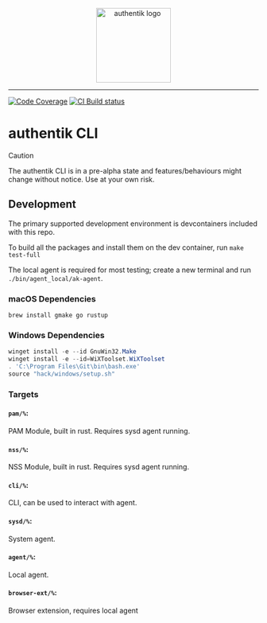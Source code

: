 <p align="center">
    <img src="https://goauthentik.io/img/icon_top_brand_colour.svg" height="150" alt="authentik logo">
</p>

---

[![Code Coverage](https://img.shields.io/codecov/c/gh/goauthentik/cli?style=for-the-badge)](https://codecov.io/gh/goauthentik/cli)
[![CI Build status](https://img.shields.io/github/actions/workflow/status/goauthentik/cli/test.yml?branch=main&style=for-the-badge)](https://github.com/goauthentik/cli/actions)

# authentik CLI

> [!CAUTION]
> The authentik CLI is in a pre-alpha state and features/behaviours might change without notice. Use at your own risk.

## Development

The primary supported development environment is devcontainers included with this repo.

To build all the packages and install them on the dev container, run `make test-full`

The local agent is required for most testing; create a new terminal and run `./bin/agent_local/ak-agent`.

### macOS Dependencies

```shell
brew install gmake go rustup
```

### Windows Dependencies

```powershell
winget install -e --id GnuWin32.Make
winget install -e --id=WiXToolset.WiXToolset
. 'C:\Program Files\Git\bin\bash.exe'
source "hack/windows/setup.sh"
```

### Targets

#### `pam/%`:

PAM Module, built in rust. Requires sysd agent running.

#### `nss/%`:

NSS Module, built in rust. Requires sysd agent running.

#### `cli/%`:

CLI, can be used to interact with agent.

#### `sysd/%`:

System agent.

#### `agent/%`:

Local agent.

#### `browser-ext/%`:

Browser extension, requires local agent
